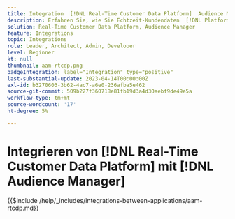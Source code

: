 ```yaml
---
title: Integration  [!DNL Real-Time Customer Data Platform]  Audience Manager
description: Erfahren Sie, wie Sie Echtzeit-Kundendaten  [!DNL Platform]  Audience Manager integrieren.
solution: Real-Time Customer Data Platform, Audience Manager
feature: Integrations
topic: Integrations
role: Leader, Architect, Admin, Developer
level: Beginner
kt: null
thumbnail: aam-rtcdp.png
badgeIntegration: label="Integration" type="positive"
last-substantial-update: 2023-04-14T00:00:00Z
exl-id: b3270603-3b62-4ac7-a6e0-236afba5e462
source-git-commit: 509b227f360718e81fb19d3a4d30aebf9de49e5a
workflow-type: tm+mt
source-wordcount: '17'
ht-degree: 5%

---
```


# Integrieren von [!DNL Real-Time Customer Data Platform] mit [!DNL Audience Manager]

{{$include /help/_includes/integrations-between-applications/aam-rtcdp.md}}
